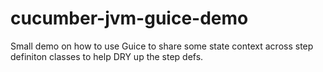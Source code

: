 cucumber-jvm-guice-demo
===========================

Small demo on how to use Guice to share some state context across step definiton classes to help DRY up the step defs.
